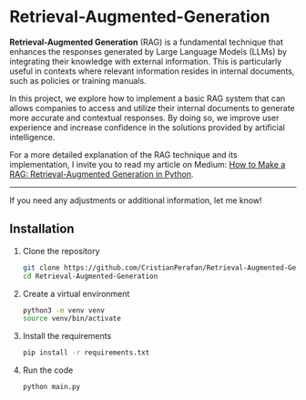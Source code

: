 # **Retrieval-Augmented-Generation**



**Retrieval-Augmented Generation** (RAG) is a fundamental technique that enhances the responses generated by Large 
Language Models (LLMs) by integrating their knowledge with external information. This is particularly useful in contexts 
where relevant information resides in internal documents, such as policies or training manuals.

In this project, we explore how to implement a basic RAG system that can allows companies to access and utilize their internal 
documents to generate more accurate and contextual responses. By doing so, we improve user experience and increase 
confidence in the solutions provided by artificial intelligence.

For a more detailed explanation of the RAG technique and its implementation, I invite you to read my article on Medium: 
[How to Make a RAG: Retrieval-Augmented Generation in Python](https://cristianfdev.medium.com/how-to-make-a-rag-retrieval-augmented-generation-in-python-e23b1e4d3dee).

---

If you need any adjustments or additional information, let me know!

## Installation

1. Clone the repository
    ```bash
    git clone https://github.com/CristianPerafan/Retrieval-Augmented-Generation.git
    cd Retrieval-Augmented-Generation
    ```
2. Create a virtual environment
    ```bash
    python3 -m venv venv
    source venv/bin/activate
    ```

3. Install the requirements
    ```bash
    pip install -r requirements.txt
    ```
   
4. Run the code
    ```bash
    python main.py
    ```



